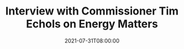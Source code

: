 ---
title: "Interview with Commissioner Tim Echols on Energy Matters"

# Talk start and end times.
#   End time can optionally be hidden by prefixing the line with `#`.
date: 2021-07-31T08:00:00
all_day: false

# Schedule page publish date (NOT talk date).
#publishDate = 2021-07-31T00:00:00 

# Authors. Comma separated list, e.g. `["Bob Smith", "David Jones"]`.
authors: ["Adam Orford"]

# Location of event.
location: "Athens, Georgia"

# Name of event and optional event URL.
event: "Energy Matters Podcast"
#event_url = "https://example.org"

# Abstract. What's your talk about?
#abstract =  

# Summary. An optional shortened abstract.
summary: "Interview on energy law topics upon arrival at UGA."

# Is this a featured talk? (true/false)
featured: true

# Tags (optional).
#   Set `tags = []` for no tags, or use the form `tags = ["A Tag", "Another Tag"]` for one or more tags.  
#tags = []

# Markdown Slides (optional).
#   Associate this talk with Markdown slides.  
#   Simply enter your slide deck's filename without extension.
#   E.g. `slides = "example-slides"` references 
#   `content/slides/example-slides.md`. 
#   Otherwise, set `slides = ""`. 
#slides = "example"

# Optional filename of your slides within your talk folder or a URL.
#url_slides = "" 

# Projects (optional).
#   Associate this talk with one or more of your projects. 
#   Simply enter your project's folder or file name without extension.
#   E.g. `projects = ["deep-learning"]` references 
#   `content/project/deep-learning/index.md`. 
#   Otherwise, set `projects = []`.
#projects = ["internal-project"] 

# Links (optional).
#url_pdf = ""  
url_video: "https://youtu.be/cse8ar4Sm-M"
#url_code = ""

# Demo talk page uses LaTeX math.
#math = true

# Featured image
# To use, add an image named `featured.jpg/png` to your page's folder. 
#[image]
 # Caption (optional)
 # caption = "Image credit: [**Unsplash**](https://unsplash.com/photos/bzdhc5b3Bxs)"
  # Focal point (optional)
  # Options: Smart, Center, TopLeft, Top, TopRight, Left, Right, BottomLeft, Bottom, BottomRight 
 # focal_point: "Smart"
---